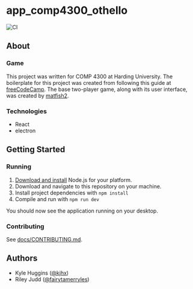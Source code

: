 # app_comp4300_othello
![CI](https://github.com/kjhx/app_comp4300_othello/workflows/CI/badge.svg)

## About
### Game
<!-- TODO: About the game -->

This project was written for COMP 4300 at Harding University. The boilerplate for this project was created from following this guide at [freeCodeCamp][electron-react]. The base two-player game, along with its user interface, was created by [matfish2][game-ui-source].

### Technologies
* React
* electron

## Getting Started
### Running
1. [Download and install][nodejs-download] Node.js for your platform.
2. Download and navigate to this repository on your machine.
3. Install project dependencies with `npm install`
4. Compile and run with `npm run dev`

You should now see the application running on your desktop.

### Contributing
See [docs/CONTRIBUTING.md](docs/CONTRIBUTING.md).

## Authors
* Kyle Huggins ([@kjhx][kyle-github])
* Riley Judd ([@fairytamerryles][riley-github])

[electron-react]: http://github.com/electron/electron-quick-start-typescript
[nodejs-download]: http://nodejs.org/en/download/
[kyle-github]: http://github.com/kjhx
[riley-github]: http://github.com/fairytamerryles
[game-ui-source]: https://github.com/matfish2/react-reversi